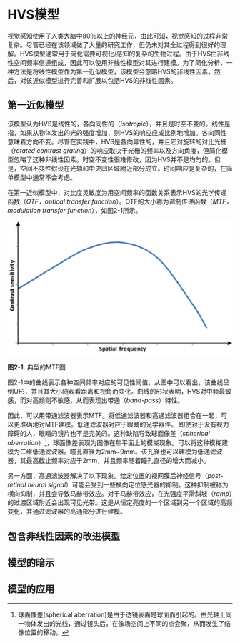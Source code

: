 # HVS模型
视觉感知使用了人类大脑中80％以上的神经元，由此可知，视觉感知的过程非常复杂。尽管已经在该领域做了大量的研究工作，但仍未对其全过程得到很好的理解。HVS模型通常用于简化需要可视化/感知的复杂的生物过程。由于HVS由非线性空间频率信道组成，因此可以使用非线性模型对其进行建模。为了简化分析，一种方法是将线性模型作为第一近似模型，该模型会忽略HVS的非线性因素。然后，对该近似模型进行完善和扩展以包括HVS的非线性因素。

##  第一近似模型
该模型认为HVS是线性的，各向同性的（*isotropic*），并且是时空不变的。线性是指，如果从物体发出的光的强度增加，则HVS的响应应成比例地增加。各向同性意味着方向不变。尽管在实践中，HVS是各向异性的，并且它对旋转的对比光栅（*rotated contrast grating*）的响应取决于光栅的频率以及方向角度，但简化模型忽略了这种非线性因素。时空不变性很难修改，因为HVS并不是均匀的。但是，空间不变性假设在光轴和中央凹区域附近部分成立。时间响应是复杂的，在简单模型中通常不会考虑。

在第一近似模型中，对比度灵敏度为用空间频率的函数关系表示HVS的光学传递函数（*OTF，optical transfer function*）。OTF的大小称为调制传递函数（*MTF，modulation transfer function*），如图2-1所示。

![](../images/2_1.png)

**图2-1.** 典型的MTF图

图2-1中的曲线表示各种空间频率对应的可见性阈值，从图中可以看出，该曲线呈倒U形，并且其大小随观看距离和视角而变化。曲线的形状表明，HVS对中频最敏感，而对高频则不敏感，从而表现出带通（*band-pass*）特性。

因此，可以用带通滤波器表示MTF。将低通滤波器和高通滤波器组合在一起，可以更准确地对MTF建模。低通滤波器对应于眼睛的光学器件。 即使对于没有视力障碍的人，眼睛的镜片也不是完美的。这种缺陷导致球面像差（*spherical aberration*）[^1]，球面像差表现为图像在焦平面上的模糊现象。可以将这种模糊建模为二维低通滤波器。瞳孔直径为2mm~9mm。该孔径也可以建模为低通滤波器，其最高截止频率对应于2mm，并且频率随着瞳孔直径的增大而减小。

另一方面，高通滤波器解决了以下现象。给定位置的视网膜后神经信号（*post-retinal neural signal*）可能会受到一些横向定位感光器的抑制。这种抑制被称为横向抑制，并且会导致马赫带效应。对于马赫带效应，在光强度平滑斜坡（*ramp*）的过渡区域附近会出现可见光带。这是从恒定亮度的一个区域到另一个区域的高频变化，并通过滤波器的高通部分进行建模。

## 包含非线性因素的改进模型

## 模型的暗示

## 模型的应用

[^1]: 球面像差(spherical aberration)是由于透镜表面是球面而引起的。由光轴上同一物体发出的光线，通过镜头后，在像场空间上不同的点会聚，从而发生了结像位置的移动。